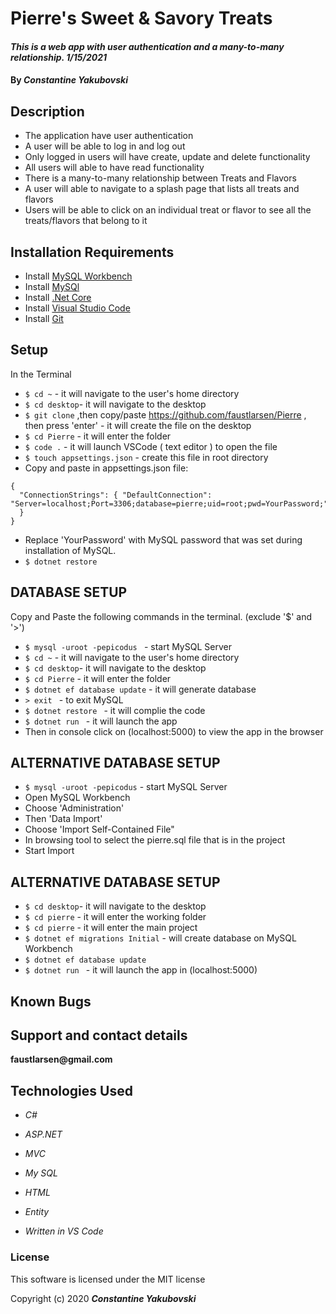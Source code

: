 # Pierre's Sweet & Savory Treats

#### _This is a web app with user authentication and a many-to-many relationship.  1/15/2021_

#### By _**Constantine Yakubovski**_ 

## Description 

* The application have user authentication
* A user will be able to log in and log out
* Only logged in users will have create, update and delete functionality
* All users will able to have read functionality
* There is a many-to-many relationship between Treats and Flavors
* A user will able to navigate to a splash page that lists all treats and flavors
* Users will be able to click on an individual treat or flavor to see all the treats/flavors that belong to it

## Installation Requirements

- Install [MySQL Workbench](https://dev.mysql.com/downloads/file/?id=484391)
- Install [MySQl](https://dev.mysql.com/downloads/file/?id=484914)
- Install [.Net Core](https://dotnet.microsoft.com/download/dotnet-core/2.2)
- Install [Visual Studio Code](https://code.visualstudio.com/)
- Install [Git](https://git-scm.com/downloads/)

## Setup
In the Terminal
-  `$ cd ~` - it will navigate to the user's home directory
-  `$ cd desktop`- it will navigate to the desktop
-  `$ git clone` ,then copy/paste https://github.com/faustlarsen/Pierre , then press 'enter' - it will create the file on the desktop
-  `$ cd Pierre` - it will enter the folder
-  `$ code .` - it will launch VSCode ( text editor ) to open the file
-  `$ touch appsettings.json` - create this file in root directory
- Copy and paste in appsettings.json file: 

```
{
  "ConnectionStrings": { "DefaultConnection": "Server=localhost;Port=3306;database=pierre;uid=root;pwd=YourPassword;"
  }
}
```
- Replace 'YourPassword' with MySQL password that was set during installation of MySQL.
- `$ dotnet restore`

## DATABASE SETUP 
Copy and Paste the following commands in the terminal. (exclude '$' and '>')
-  `$ mysql -uroot -pepicodus ` - start MySQL Server 
-  `$ cd ~` - it will navigate to the user's home directory
-  `$ cd desktop`- it will navigate to the desktop
-  `$ cd Pierre` - it will enter the folder
-  `$ dotnet ef database update` - it will generate database
- `> exit ` - to exit MySQL
- `$ dotnet restore ` - it will complie the code
- `$ dotnet run ` - it will launch the app 
- Then in console click on (localhost:5000) to view the app in the browser

## ALTERNATIVE DATABASE SETUP
- `$ mysql -uroot -pepicodus` - start MySQL Server 
- Open MySQL Workbench
- Choose 'Administration'
- Then 'Data Import'
- Choose  'Import Self-Contained File"
- In browsing tool to select the pierre.sql file that is in the project
- Start Import

## ALTERNATIVE DATABASE SETUP
- `$ cd desktop`- it will navigate to the desktop
- `$ cd pierre` - it will enter the working folder
- `$ cd pierre` - it will enter the main project
- `$ dotnet ef migrations Initial` - will create database on MySQL Workbench
- `$ dotnet ef database update` 
- `$ dotnet run ` - it will launch the app in (localhost:5000)


## Known Bugs


## Support and contact details

__faustlarsen@gmail.com__

## Technologies Used

-  _C#_

-  _ASP.NET_

-  _MVC_

-  _My SQL_

-  _HTML_

- _Entity_

-  _Written in VS Code_

### License

This software is licensed under the MIT license

Copyright (c) 2020 **_Constantine Yakubovski_**